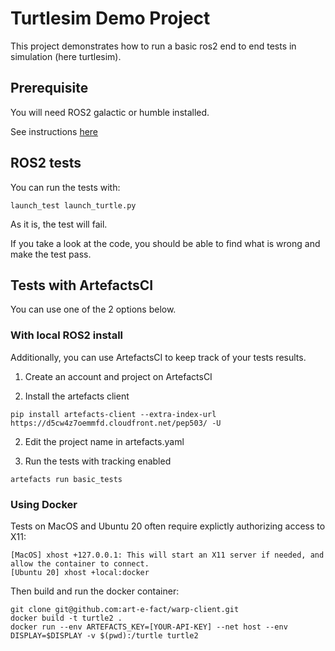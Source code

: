 # Turtlesim Demo Project

This project demonstrates how to run a basic ros2 end to end tests in simulation (here turtlesim).

## Prerequisite

You will need ROS2 galactic or humble installed.

See instructions [here](https://docs.ros.org/en/humble/Installation.html)

## ROS2 tests

You can run the tests with:

```
launch_test launch_turtle.py
```

As it is, the test will fail.

If you take a look at the code, you should be able to find what is wrong and make the test pass.


## Tests with ArtefactsCI


You can use one of the 2 options below.

### With local ROS2 install

Additionally, you can use ArtefactsCI to keep track of your tests results.

1. Create an account and project on ArtefactsCI

2. Install the artefacts client

```
pip install artefacts-client --extra-index-url https://d5cw4z7oemmfd.cloudfront.net/pep503/ -U
```

2. Edit the project name in artefacts.yaml

3. Run the tests with tracking enabled

```
artefacts run basic_tests
```

### Using Docker


Tests on MacOS and Ubuntu 20 often require explictly authorizing access to X11:

    [MacOS] xhost +127.0.0.1: This will start an X11 server if needed, and allow the container to connect.
    [Ubuntu 20] xhost +local:docker

Then build and run the docker container:

```
git clone git@github.com:art-e-fact/warp-client.git
docker build -t turtle2 .
docker run --env ARTEFACTS_KEY=[YOUR-API-KEY] --net host --env DISPLAY=$DISPLAY -v $(pwd):/turtle turtle2
```



